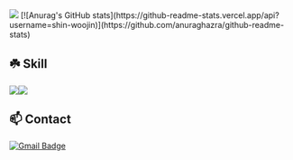<a>
  <img src="https://capsule-render.vercel.app/api?type=rect&color=gradient&customColorList=0&height=300&section=header&text=Hello:)&fontSize=90">
</a>
[![Anurag's GitHub stats](https://github-readme-stats.vercel.app/api?username=shin-woojin)](https://github.com/anuraghazra/github-readme-stats)

## :shamrock: Skill
<a>
  <img src="https://img.shields.io/badge/Python-3776AB?style=plastic&logo=Python&logoColor=white"/><img src="https://img.shields.io/badge/C-A8B9CC?style=plastic&logo=C&logoColor=white"/>
</a>

## 📫 Contact
[![Gmail Badge](https://img.shields.io/badge/Gmail-d14836?style=flat-square&logo=Gmail&logoColor=white&link=mailto:ephag789@gmail.com)](mailto:epahg789@gmail.com)


<!--
**swooojin/swooojin** is a ✨ _special_ ✨ repository because its `README.md` (this file) appears on your GitHub profile.

Here are some ideas to get you started:

- 🔭 I’m currently working on ...
- 🌱 I’m currently learning ...
- 👯 I’m looking to collaborate on ...
- 🤔 I’m looking for help with ...
- 💬 Ask me about ...
- 📫 How to reach me: ...
- 😄 Pronouns: ...
- ⚡ Fun fact: ...
-->
